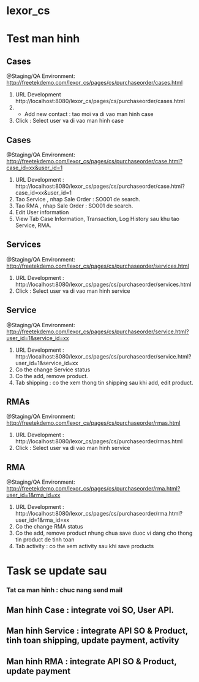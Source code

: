 # lexor_cs
# Test man hinh 
## Cases 
@Staging/QA Environment: http://freetekdemo.com/lexor_cs/pages/cs/purchaseorder/cases.html
1. URL Development http://localhost:8080/lexor_cs/pages/cs/purchaseorder/cases.html
2. + Add new contact : tao moi va di vao man hinh case
3. Click : Select user va di vao man hinh case

## Cases
@Staging/QA Environment: http://freetekdemo.com/lexor_cs/pages/cs/purchaseorder/case.html?case_id=xx&user_id=1
1. URL Development : http://localhost:8080/lexor_cs/pages/cs/purchaseorder/case.html?case_id=xx&user_id=1
1. Tao Service , nhap Sale Order : SO001 de search.
2. Tao RMA , nhap Sale Order : SO001 de search.
3. Edit User information
4. View Tab Case Information, Transaction, Log History sau khu tao Service, RMA.

## Services
@Staging/QA Environment:  http://freetekdemo.com/lexor_cs/pages/cs/purchaseorder/services.html
1. URL Development : http://localhost:8080/lexor_cs/pages/cs/purchaseorder/services.html
2. Click : Select user va di vao man hinh service

## Service
@Staging/QA Environment:  http://freetekdemo.com/lexor_cs/pages/cs/purchaseorder/service.html?user_id=1&service_id=xx
1. URL Development : http://localhost:8080/lexor_cs/pages/cs/purchaseorder/service.html?user_id=1&service_id=xx
2. Co the change Service status
3. Co the add, remove product.
4. Tab shipping : co the xem thong tin shipping sau khi add, edit product.

## RMAs
@Staging/QA Environment: http://freetekdemo.com/lexor_cs/pages/cs/purchaseorder/rmas.html
1. URL Development : http://localhost:8080/lexor_cs/pages/cs/purchaseorder/rmas.html
2. Click : Select user va di vao man hinh service

## RMA
@Staging/QA Environment:  http://freetekdemo.com/lexor_cs/pages/cs/purchaseorder/rma.html?user_id=1&rma_id=xx
1. URL Development : http://localhost:8080/lexor_cs/pages/cs/purchaseorder/rma.html?user_id=1&rma_id=xx
2. Co the change RMA status
3. Co the add, remove product nhung chua save duoc vi dang cho thong tin product de tinh toan
4. Tab activity : co the xem activity sau khi save products

# Task se update sau
### Tat ca man hinh : chuc nang send mail
## Man hinh Case : integrate voi SO, User API.
## Man hinh Service : integrate API SO & Product, tinh toan shipping, update payment, activity
## Man hinh RMA : integrate API SO & Product, update payment
